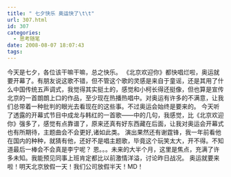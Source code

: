 ```yaml
---
title: " 七夕快乐 奥运快了\t\t"
url: 307.html
id: 307
categories:
  - 思考随笔
date: 2008-08-07 18:07:43
tags:
---
```


今天是七夕，各位该干嘛干嘛，总之快乐。 《北京欢迎你》都快唱烂啦，奥运就要开幕了。有朋友说这歌不错，但不管这个歌的灵感是来自于童谣，还是其用了什么中国传统五声调式，我觉得其实挺土的，感觉和小柯长得还挺像，但也算是宣传北京的一首朗朗上口的作品，至少现在热播热唱中。对奥运有许多的不满意，让我们总带着一种批判的眼光去看现在的这些事。不过奥运会始终是要来的。 今天听了透露的开幕式节目中成龙与韩红的一首歌——中的几句，我感觉，比《北京欢迎你》强多了，感觉有点靠谱了，原来还真有好东西藏在后面，让我对奥运会开幕式也有所期待，主题曲会不会更好,诸如此类。 演出果然还有谢霆锋，我一年前看他在国内的种种，就猜有他，还好不是唱主题歌，毕竟这个玩笑太大，开不得。不知道最后一棒会不会真是李宁呢？ 恩。。。未来的大半个月，这里是焦点，充满了许多未知。我能预见同事上班肯定都比以前激情洋溢，讨论昨日战况。 奥运就要来啦！明天北京放假一天！我们公司放假半天！MD！
